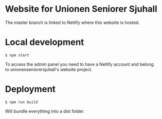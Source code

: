 # Website for Unionen Seniorer Sjuhall
The master branch is linked to Netlify where this website is hosted.

# Local development
`$ npm start`

To access the admin panel you need to have a Netlify account and belong to unionenseniorersjuhall's website project.

# Deployment
`$ npm run build`

Will bundle everything into a dist folder.
